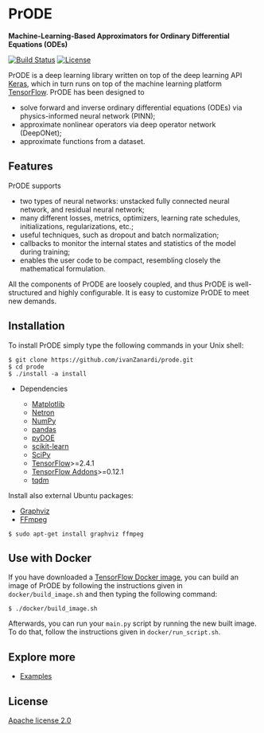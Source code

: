 # PrODE
**Machine-Learning-Based Approximators for Ordinary Differential Equations (ODEs)**

[![Build Status](https://travis-ci.org/ivanZanardi/prode.svg?branch=main)](https://travis-ci.org/github/ivanZanardi/prode)
[![License](https://img.shields.io/badge/license-Apache%202.0-blue.svg)](https://github.com/ivanZanardi/prode/blob/main/LICENSE)

PrODE is a deep learning library written on top of the deep learning API [Keras](https://keras.io/), which in turn runs on top of the machine learning platform [TensorFlow](https://www.tensorflow.org/).
PrODE has been designed to 
- solve forward and inverse ordinary differential equations (ODEs) via physics-informed neural network (PINN);
- approximate nonlinear operators via deep operator network (DeepONet);
- approximate functions from a dataset.

## Features

PrODE supports

- two types of neural networks: unstacked fully connected neural network, and residual neural network;
- many different losses, metrics, optimizers, learning rate schedules, initializations, regularizations, etc.;
- useful techniques, such as dropout and batch normalization;
- callbacks to monitor the internal states and statistics of the model during training;
- enables the user code to be compact, resembling closely the mathematical formulation.

All the components of PrODE are loosely coupled, and thus PrODE is well-structured and highly configurable. It is easy to customize PrODE to meet new demands.

## Installation

To install PrODE simply type the following commands in your Unix shell:

```
$ git clone https://github.com/ivanZanardi/prode.git
$ cd prode
$ ./install -a install
```

- Dependencies

  - [Matplotlib](https://matplotlib.org/)
  - [Netron](https://netron.app/)
  - [NumPy](http://www.numpy.org/)
  - [pandas](https://pandas.pydata.org/)
  - [pyDOE](https://pythonhosted.org/pyDOE/)
  - [scikit-learn](https://scikit-learn.org)
  - [SciPy](https://www.scipy.org/)
  - [TensorFlow](https://www.tensorflow.org/)>=2.4.1
  - [TensorFlow Addons](https://www.tensorflow.org/addons/)>=0.12.1
  - [tqdm](https://tqdm.github.io/)

Install also external Ubuntu packages:
- [Graphviz](https://graphviz.org/)
- [FFmpeg](https://www.ffmpeg.org/)

```
$ sudo apt-get install graphviz ffmpeg
```

## Use with Docker

If you have downloaded a [TensorFlow Docker image](https://www.tensorflow.org/install/docker), you can build an image of PrODE by following the instructions given in `docker/build_image.sh` and then typing the following command:

```
$ ./docker/build_image.sh
```

Afterwards, you can run your `main.py` script by running the new built image. To do that, follow the instructions given in `docker/run_script.sh`.

## Explore more

- [Examples](https://github.com/ivanZanardi/PrODE/tree/main/examples)

## License

[Apache license 2.0](https://github.com/ivanZanardi/prode/blob/main/LICENSE)
